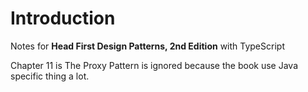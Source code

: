 # Introduction

Notes for **Head First Design Patterns, 2nd Edition** with TypeScript

Chapter 11 is The Proxy Pattern is ignored because the book use Java specific thing a lot.
